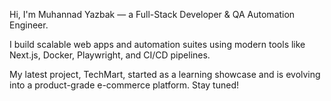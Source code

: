 Hi, I'm Muhannad Yazbak — a Full-Stack Developer & QA Automation Engineer.

I build scalable web apps and automation suites using modern tools like Next.js, Docker, Playwright, and CI/CD pipelines.

My latest project, TechMart, started as a learning showcase and is evolving into a product-grade e-commerce platform. Stay tuned!
